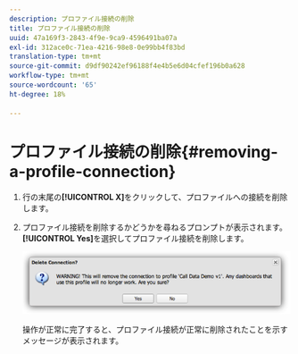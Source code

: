 ```yaml
---
description: プロファイル接続の削除
title: プロファイル接続の削除
uuid: 47a169f3-2843-4f9e-9ca9-4596491ba07a
exl-id: 312ace0c-71ea-4216-98e8-0e99bb4f83bd
translation-type: tm+mt
source-git-commit: d9df90242ef96188f4e4b5e6d04cfef196b0a628
workflow-type: tm+mt
source-wordcount: '65'
ht-degree: 18%

---
```


# プロファイル接続の削除{#removing-a-profile-connection}

1. 行の末尾の&#x200B;**[!UICONTROL X]**&#x200B;をクリックして、プロファイルへの接続を削除します。
1. プロファイル接続を削除するかどうかを尋ねるプロンプトが表示されます。 **[!UICONTROL Yes]**&#x200B;を選択してプロファイル接続を削除します。

   ![](assets/delete_connection.png)

   操作が正常に完了すると、プロファイル接続が正常に削除されたことを示すメッセージが表示されます。
